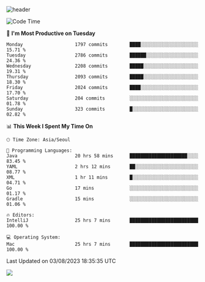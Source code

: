 ![header](https://capsule-render.vercel.app/api?type=Egg&color=timeAuto&height=300&section=header&text=PoPo&fontSize=90&animation=fadeIn)

  <!--START_SECTION:waka-->
![Code Time](http://img.shields.io/badge/Code%20Time-1%2C093%20hrs%2014%20mins-blue)

📅 **I'm Most Productive on Tuesday** 

```text
Monday                   1797 commits        ████░░░░░░░░░░░░░░░░░░░░░   15.71 % 
Tuesday                  2786 commits        ██████░░░░░░░░░░░░░░░░░░░   24.36 % 
Wednesday                2208 commits        █████░░░░░░░░░░░░░░░░░░░░   19.31 % 
Thursday                 2093 commits        █████░░░░░░░░░░░░░░░░░░░░   18.30 % 
Friday                   2024 commits        ████░░░░░░░░░░░░░░░░░░░░░   17.70 % 
Saturday                 204 commits         ░░░░░░░░░░░░░░░░░░░░░░░░░   01.78 % 
Sunday                   323 commits         █░░░░░░░░░░░░░░░░░░░░░░░░   02.82 % 
```


📊 **This Week I Spent My Time On** 

```text
🕑︎ Time Zone: Asia/Seoul

💬 Programming Languages: 
Java                     20 hrs 58 mins      █████████████████████░░░░   83.45 % 
YAML                     2 hrs 12 mins       ██░░░░░░░░░░░░░░░░░░░░░░░   08.77 % 
XML                      1 hr 11 mins        █░░░░░░░░░░░░░░░░░░░░░░░░   04.71 % 
Go                       17 mins             ░░░░░░░░░░░░░░░░░░░░░░░░░   01.17 % 
Gradle                   15 mins             ░░░░░░░░░░░░░░░░░░░░░░░░░   01.06 % 

🔥 Editors: 
IntelliJ                 25 hrs 7 mins       █████████████████████████   100.00 % 

💻 Operating System: 
Mac                      25 hrs 7 mins       █████████████████████████   100.00 % 
```


 Last Updated on 03/08/2023 18:35:35 UTC
<!--END_SECTION:waka-->



<img src="https://capsule-render.vercel.app/api?type=Egg&color=timeAuto&height=300&section=footer&text=PoPo&fontSize=90&animation=fadeIn&reversal=true" />
